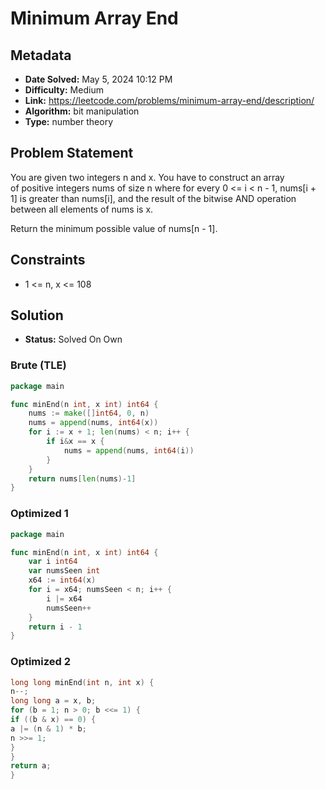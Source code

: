 # Minimum Array End

## Metadata

- **Date Solved:** May 5, 2024 10:12 PM
- **Difficulty:** Medium
- **Link:** https://leetcode.com/problems/minimum-array-end/description/
- **Algorithm:** bit manipulation
- **Type:** number theory

## Problem Statement

You are given two integers n and x. You have to construct an array of positive integers nums of size n where for every 0 <= i < n - 1, nums[i + 1] is greater than nums[i], and the result of the bitwise AND operation between all elements of nums is x.

Return the minimum possible value of nums[n - 1].

## Constraints


- 1 <= n, x <= 108

## Solution

- **Status:** Solved On Own


### Brute (TLE)

```go
package main

func minEnd(n int, x int) int64 {
	nums := make([]int64, 0, n)
	nums = append(nums, int64(x))
	for i := x + 1; len(nums) < n; i++ {
		if i&x == x {
			nums = append(nums, int64(i))
		}
	}
	return nums[len(nums)-1]
}
```

### Optimized 1

```go
package main

func minEnd(n int, x int) int64 {
	var i int64
	var numsSeen int
	x64 := int64(x)
	for i = x64; numsSeen < n; i++ {
		i |= x64
		numsSeen++
	}
	return i - 1
}
```

### Optimized 2

```cpp
long long minEnd(int n, int x) {
n--;
long long a = x, b;
for (b = 1; n > 0; b <<= 1) {
if ((b & x) == 0) {
a |= (n & 1) * b;
n >>= 1;
}
}
return a;
}
```
